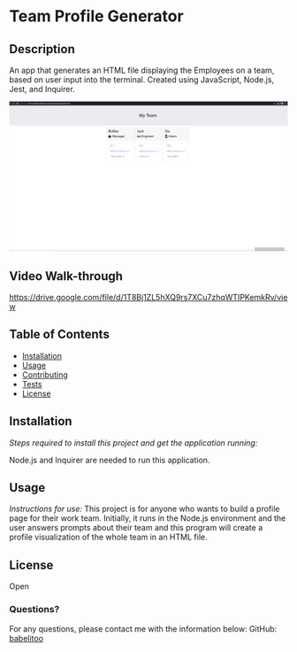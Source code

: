 # Team Profile Generator

## Description
An app that generates an HTML file displaying the Employees on a team, based on user input into the terminal. Created using JavaScript, Node.js, Jest, and Inquirer.

![screen shot](team-pro-example.png)
## Video Walk-through
https://drive.google.com/file/d/1T8Bj1ZL5hXQ9rs7XCu7zhqWTIPKemkRv/view

## Table of Contents
* [Installation](#installation)
* [Usage](#usage)
* [Contributing](#contributing)
* [Tests](#tests)
* [License](#license)
## Installation

*Steps required to install this project and get the application running:*

Node.js and Inquirer are needed to run this application.
 ## Usage
*Instructions for use:*
This project is for anyone who wants to build a profile page for their work team. Initially, it runs in the Node.js environment and the user answers prompts about their team and this program will create a profile visualization of the whole team in an HTML file.

## License
Open

### Questions?
For any questions, please contact me with the information below:
GitHub: [babelitoo](https://github.com/babelitoo)
